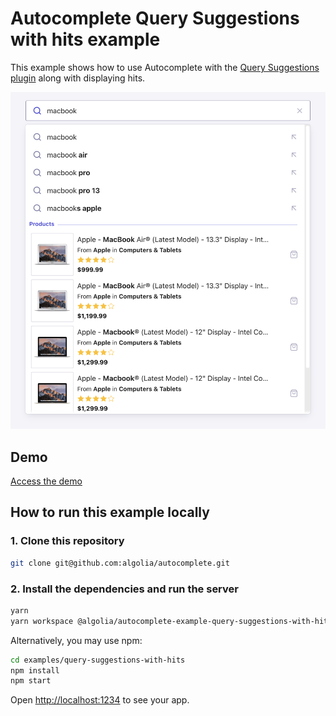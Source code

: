 # Autocomplete Query Suggestions with hits example

This example shows how to use Autocomplete with the [Query Suggestions plugin](https://www.algolia.com/doc/ui-libraries/autocomplete/api-reference/autocomplete-plugin-query-suggestions/) along with displaying hits.

<p align="center"><img src="capture.png?raw=true" alt="A capture of the Autocomplete query suggestions with hits example" /></p>

## Demo

[Access the demo](https://codesandbox.io/s/github/algolia/autocomplete/tree/next/examples/query-suggestions-with-hits)

## How to run this example locally

### 1. Clone this repository

```sh
git clone git@github.com:algolia/autocomplete.git
```

### 2. Install the dependencies and run the server

```sh
yarn
yarn workspace @algolia/autocomplete-example-query-suggestions-with-hits start
```

Alternatively, you may use npm:

```sh
cd examples/query-suggestions-with-hits
npm install
npm start
```

Open <http://localhost:1234> to see your app.